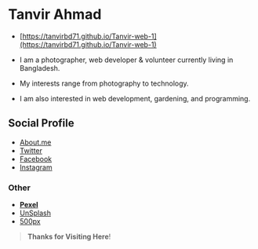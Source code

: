 # Tanvir Ahmad
- [https://tanvirbd71.github.io/Tanvir-web-1](https://tanvirbd71.github.io/Tanvir-web-1)

- I am a photographer, web developer & volunteer currently living in Bangladesh.
- My interests range from photography to technology.
- I am also interested in web development, gardening, and programming.

## Social Profile

- [About.me](https://about.me/tanvir_ahmad)
- [Twitter](https://twitter.com/_TANVIR_AHMAD_)
- [Facebook](https://www.facebook.com/TANVIR.TNT)
- [Instagram](https://www.instagram.com/_tanvir_ahmad_)

### Other

- __[Pexel](https://www.pexels.com/@tanvir-ahmad-22732319)__
- [UnSplash](https://unsplash.com/@_tanvir_ahmad_)
- [500px](https://500px.com/p/_tanvir_ahmad_)

> **Thanks for Visiting Here**!
